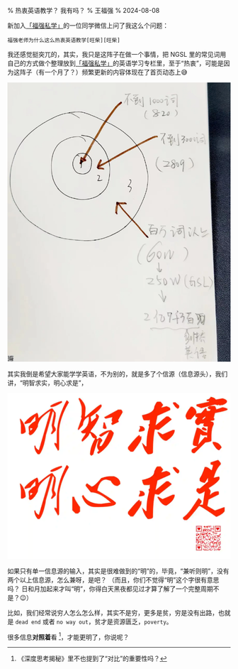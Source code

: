 % 热衷英语教学？ 我有吗？
% 王福强
% 2024-08-08

新加入[「福强私学」](https://afoo.me/kb.html)的一位同学微信上问了我这么个问题：

```
福强老师为什么这么热衷英语教学[旺柴][旺柴]
```

我还感觉挺突兀的，其实，我只是这阵子在做一个事情，把 NGSL 里的常见词用自己的方式做个整理放到[「福强私学」](https://afoo.me/kb.html)的英语学习专栏里，至于“热衷”，可能是因为这阵子（有一个月了？）频繁更新的内容体现在了首页动态上😅

![](./images/words_tiers.iHF-z8SK_Z1E5mQq.webp)

其实我倒是希望大家能学学英语，不为别的，就是多了个信源（信息源头），我们讲，“明智求实，明心求是”， 

![](./images/kb_slogan.webp)

如果只有单一信息源的输入，其实是很难做到的“明”的，毕竟，“兼听则明”，没有两个以上信息源，怎么兼呀，是吧？ （而且，你们不觉得“明”这个字很有意思吗？ 日和月加起来才叫“明”，你得白天黑夜都见过才算了解了一个完整周期不是？😉）

比如，我们经常说穷人怎么怎么样，其实不是穷，更多是贫，穷是没有出路，也就是 `dead end` 或者 `no way out`，贫才是资源匮乏，`poverty`。 

很多信息**对照着**看 [^1]，才能更明了，你说呢？

[^1]: 《深度思考揭秘》里不也提到了“对比”的重要性吗？











